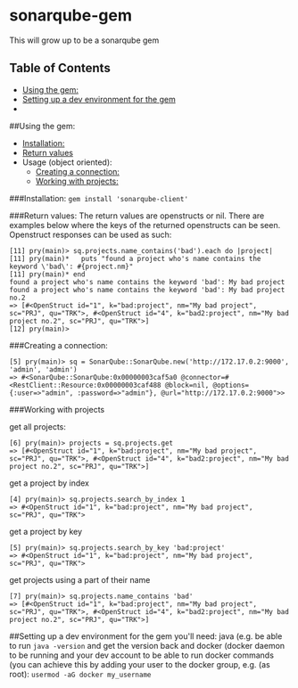# sonarqube-gem
This will grow up to be a sonarqube gem

## Table of Contents
 - [Using the gem:](#using-the-gem)
 - [Setting up a dev environment for the gem](#setting-up-a-dev-environment-for-the-gem)
 - 
 
##Using the gem:
 - [Installation:](#installation)
 - [Return values](#return-values)
 - Usage (object oriented):
   - [Creating a connection:](#creating-a-connection)
   - [Working with projects:](#working-with-projects)
   
   
###Installation:
```gem install 'sonarqube-client'```

###Return values:
The return values are openstructs or nil. There are examples below where the keys of the returned openstructs can be seen. Openstruct responses can be used as such:
```
[11] pry(main)> sq.projects.name_contains('bad').each do |project|
[11] pry(main)*   puts "found a project who's name contains the keyword \'bad\': #{project.nm}"
[11] pry(main)* end  
found a project who's name contains the keyword 'bad': My bad project
found a project who's name contains the keyword 'bad': My bad project no.2
=> [#<OpenStruct id="1", k="bad:project", nm="My bad project", sc="PRJ", qu="TRK">, #<OpenStruct id="4", k="bad2:project", nm="My bad project no.2", sc="PRJ", qu="TRK">]
[12] pry(main)> 
```

###Creating a connection:
```
[5] pry(main)> sq = SonarQube::SonarQube.new('http://172.17.0.2:9000', 'admin', 'admin')
=> #<SonarQube::SonarQube:0x00000003caf5a0 @connector=#<RestClient::Resource:0x00000003caf488 @block=nil, @options={:user=>"admin", :password=>"admin"}, @url="http://172.17.0.2:9000">>
```
###Working with projects

get all projects:
```
[6] pry(main)> projects = sq.projects.get
=> [#<OpenStruct id="1", k="bad:project", nm="My bad project", sc="PRJ", qu="TRK">, #<OpenStruct id="4", k="bad2:project", nm="My bad project no.2", sc="PRJ", qu="TRK">]
```
get a project by index
```
[4] pry(main)> sq.projects.search_by_index 1
=> #<OpenStruct id="1", k="bad:project", nm="My bad project", sc="PRJ", qu="TRK">
```
get a project by key
```
[5] pry(main)> sq.projects.search_by_key 'bad:project'
=> #<OpenStruct id="1", k="bad:project", nm="My bad project", sc="PRJ", qu="TRK">
```
get projects using a part of their name
```
[7] pry(main)> sq.projects.name_contains 'bad'
=> [#<OpenStruct id="1", k="bad:project", nm="My bad project", sc="PRJ", qu="TRK">, #<OpenStruct id="4", k="bad2:project", nm="My bad project no.2", sc="PRJ", qu="TRK">]
```

##Setting up a dev environment for the gem
you'll need: java (e.g. be able to run ```java -version``` and get the version back and docker (docker daemon to be running and your dev account to be able to run docker commands (you can achieve this by adding your user to the docker group, e.g. (as root): ```usermod -aG docker my_username```
